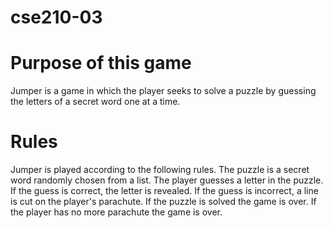 # cse210-03

# Purpose of this game 
Jumper is a game in which the player seeks to solve a puzzle by guessing the letters of a secret word one at a time.

# Rules
Jumper is played according to the following rules.
The puzzle is a secret word randomly chosen from a list.
The player guesses a letter in the puzzle.
If the guess is correct, the letter is revealed.
If the guess is incorrect, a line is cut on the player's parachute.
If the puzzle is solved the game is over.
If the player has no more parachute the game is over.


